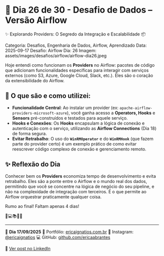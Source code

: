 # 🎯 Dia 26 de 30 - Desafio de Dados – Versão Airflow
✨ Explorando Providers: O Segredo da Integração e Escalabilidade 📦

Categoria: Desafios, Engenharia de Dados, Airflow, Aprendizado
Data: 2025-09-17
Desafio: Airflow
Dia: 26
Imagem: assets/images/desafios/airflow/airflow-dia26.jpeg

Hoje entendi como funcionam os **Providers** no Airflow: pacotes de código que adicionam funcionalidades específicas para interagir com serviços externos (como S3, Azure, Google Cloud, Slack, etc.). Eles são o coração da extensibilidade do Airflow.

## 📎 O que são e como utilizei:
- **Funcionalidade Central**: Ao instalar um provider (ex: `apache-airflow-providers-microsoft-azure`), você ganha acesso a **Operators, Hooks** e **Sensors** pré-construídos e testados para aquele serviço.
- **Hooks e Conexões**: Os **Hooks** encapsulam a lógica de conexão e autenticação com o serviço, utilizando as **Airflow Connections** (Dia 18) de forma segura.
- **Evitar Retrabalho**: O uso do **`WinRMOperator`** e do **`WinRMHook`** (que fazem parte do provider certo) é um exemplo prático de como evitar reescrever código complexo de conexão e gerenciamento remoto.

## ✨ Reflexão do Dia
Conhecer bem os **Providers** economiza tempo de desenvolvimento e evita retrabalho. Eles são a ponte entre o Airflow e o mundo real dos dados, permitindo que você se concentre na lógica de negócio do seu pipeline, e não na complexidade de integração com terceiros. É o que permite ao Airflow orquestrar praticamente qualquer coisa.

Rumo ao final! Faltam apenas 4 dias!

💫💻📚🌸🎯

---

🦋 **Dia 17/09/2025**
📌 Portfólio: [ericaignatios.com.br](https://ericaignatios.com.br)
📸 Instagram: [@ericaignatios](https://instagram.com/ericaignatios)
💻 GitHub: [github.com/ericaabrantes](https://github.com/ericaabrantes)

🔗 [Ver post no LinkedIn](https://www.linkedin.com/posts/ericaabrantesignatios_airflow-estudos-dados-activity-7375652016892592128-my9L?utm_source=share&utm_medium=member_desktop&rcm=ACoAAD164bEBQp0olLnMAzq-FV4u5gT8pBJSSoc)